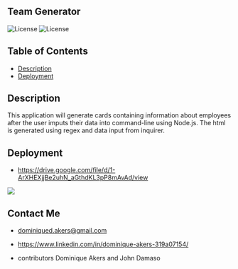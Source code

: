 ## Team Generator

![License](https://img.shields.io/badge/JavaScript-323330?style=for-the-badge&logo=javascript&logoColor=F7DF1E)
![License](https://img.shields.io/badge/Node.js-339933?style=for-the-badge&logo=nodedotjs&logoColor=white)

## Table of Contents

- [Description](#Description)
- [Deployment](#Deployment)

## Description

This application will generate cards containing information about employees after the user imputs their data into command-line using Node.js.
The html is generated using regex and data input from inquirer.

## Deployment

- https://drive.google.com/file/d/1-ArXHEXjjBe2uhN_aGthdKL3pP8mAvAd/view

![](/Develop/read-ex.JPG)

## Contact Me

- dominiqued.akers@gmail.com
- https://www.linkedin.com/in/dominique-akers-319a07154/



- contributors Dominique Akers and John Damaso